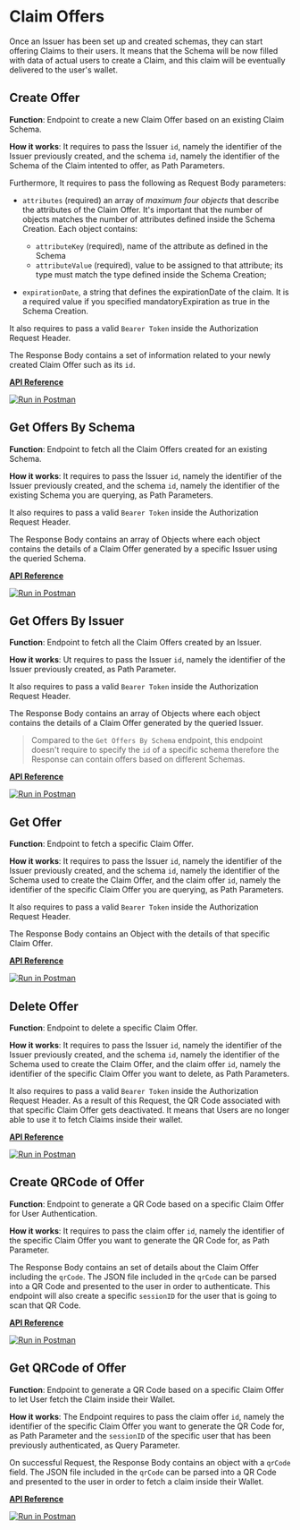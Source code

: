 # Claim Offers

Once an Issuer has been set up and created schemas, they can start offering Claims to their users. It means that the Schema will be now filled with data of actual users to create a Claim, and this claim will be eventually delivered to the user's wallet.

## Create Offer

**Function**: Endpoint to create a new Claim Offer based on an existing Claim Schema.

**How it works**: It requires to pass the Issuer `id`, namely the identifier of the Issuer previously created, and the schema `id`, namely the identifier of the Schema of the Claim intented to offer, as Path Parameters. 

Furthermore, It requires to pass the following as Request Body parameters:

- `attributes` (required) an array of *maximum four objects* that describe the attributes of the Claim Offer. It's important that the number of objects matches the number of attributes defined inside the Schema Creation.
Each object contains: 
    - `attributeKey` (required), name of the attribute as defined in the Schema
    - `attributeValue` (required), value to be assigned to that attribute; its type must match the type defined inside the Schema Creation;

- `expirationDate`, a string that defines the expirationDate of the claim. It is a required value if you specified mandatoryExpiration as true in the Schema Creation.

It also requires to pass a valid `Bearer Token` inside the Authorization Request Header.

The Response Body contains a set of information related to your newly created Claim Offer such as its `id`.

**[API Reference](https://api-staging.polygonid.com/#tag/Offers/operation/CreateOffer)**

[![Run in Postman](https://run.pstmn.io/button.svg)](https://www.postman.com/dark-star-200015/workspace/public/request/23322631-2dfc4ac1-4089-4062-8e0c-e862261da70f)

## Get Offers By Schema 

**Function**: Endpoint to fetch all the Claim Offers created for an existing Schema.

**How it works**: It requires to pass the Issuer `id`, namely the identifier of the Issuer previously created, and the schema `id`, namely the identifier of the existing Schema you are querying, as Path Parameters. 

It also requires to pass a valid `Bearer Token` inside the Authorization Request Header.

The Response Body contains an array of Objects where each object contains the details of a Claim Offer generated by a specific Issuer using the queried Schema.

**[API Reference](https://api-staging.polygonid.com/#tag/Offers/operation/GetOffers)**

[![Run in Postman](https://run.pstmn.io/button.svg)](https://www.postman.com/dark-star-200015/workspace/public/request/23322631-2dfc4ac1-4089-4062-8e0c-e862261da70f)

## Get Offers By Issuer 

**Function**: Endpoint to fetch all the Claim Offers created by an Issuer.

**How it works**: Ut requires to pass the Issuer `id`, namely the identifier of the Issuer previously created, as Path Parameter. 

It also requires to pass a valid `Bearer Token` inside the Authorization Request Header.

The Response Body contains an array of Objects where each object contains the details of a Claim Offer generated by the queried Issuer.

> Compared to the `Get Offers By Schema` endpoint, this endpoint doesn't require to specify the `id` of a specific schema therefore the Response can contain offers based on different Schemas. 

**[API Reference](https://api-staging.polygonid.com/#tag/Offers/operation/GetOffersByIssuer)**

[![Run in Postman](https://run.pstmn.io/button.svg)](https://www.postman.com/dark-star-200015/workspace/public/request/23322631-2dfc4ac1-4089-4062-8e0c-e862261da70f)

## Get Offer

**Function**: Endpoint to fetch a specific Claim Offer.

**How it works**: It requires to pass the Issuer `id`, namely the identifier of the Issuer previously created, and the schema `id`, namely the identifier of the Schema used to create the Claim Offer, and the claim offer `id`, namely the identifier of the specific Claim Offer you are querying, as Path Parameters.

It also requires to pass a valid `Bearer Token` inside the Authorization Request Header.

The Response Body contains an Object with the details of that specific Claim Offer.

**[API Reference](https://api-staging.polygonid.com/#tag/Offers/operation/GetOffer)**

[![Run in Postman](https://run.pstmn.io/button.svg)](https://www.postman.com/dark-star-200015/workspace/public/request/23322631-2dfc4ac1-4089-4062-8e0c-e862261da70f)

## Delete Offer

**Function**: Endpoint to delete a specific Claim Offer. 

**How it works**: It requires to pass the Issuer `id`, namely the identifier of the Issuer previously created, and the schema `id`, namely the identifier of the Schema used to create the Claim Offer, and the claim offer `id`, namely the identifier of the specific Claim Offer you want to delete, as Path Parameters.

It also requires to pass a valid `Bearer Token` inside the Authorization Request Header. As a result of this Request, the QR Code associated with that specific Claim Offer gets deactivated. It means that Users are no longer able to use it to fetch Claims inside their wallet.

**[API Reference](https://api-staging.polygonid.com/#tag/Offers/operation/DeleteOffer)**

[![Run in Postman](https://run.pstmn.io/button.svg)](https://www.postman.com/dark-star-200015/workspace/public/request/23322631-2dfc4ac1-4089-4062-8e0c-e862261da70f)

## Create QRCode of Offer

**Function**: Endpoint to generate a QR Code based on a specific Claim Offer for User Authentication.

**How it works**: It requires to pass the claim offer `id`, namely the identifier of the specific Claim Offer you want to generate the QR Code for, as Path Parameter.

The Response Body contains an set of details about the Claim Offer including the `qrCode`. The JSON file included in the `qrCode` can be parsed into a QR Code and presented to the user in order to authenticate. This endpoint will also create a specific `sessionID` for the user that is going to scan that QR Code.

**[API Reference](https://api-staging.polygonid.com/#tag/Offers/operation/CreateOfferQrCode)**

[![Run in Postman](https://run.pstmn.io/button.svg)](https://www.postman.com/dark-star-200015/workspace/public/request/23322631-2dfc4ac1-4089-4062-8e0c-e862261da70f)

## Get QRCode of Offer

**Function**: Endpoint to generate a QR Code based on a specific Claim Offer to let User fetch the Claim inside their Wallet.

**How it works**: The Endpoint requires to pass the claim offer `id`, namely the identifier of the specific Claim Offer you want to generate the QR Code for, as Path Parameter and the `sessionID` of the specific user that has been previously authenticated, as Query Parameter.

On successful Request, the Response Body contains an object with a `qrCode` field. The JSON file included in the `qrCode` can be parsed into a QR Code and presented to the user in order to fetch a claim inside their Wallet.

**[API Reference](https://api-staging.polygonid.com/#tag/Offers/operation/GetOfferQrCode)**

[![Run in Postman](https://run.pstmn.io/button.svg)](https://www.postman.com/dark-star-200015/workspace/public/request/23322631-2dfc4ac1-4089-4062-8e0c-e862261da70f)


